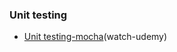### Unit testing
- [Unit testing-mocha](https://www.udemy.com/foundations-of-front-end-development/learn/lecture/2030758#overview)(watch-udemy)
